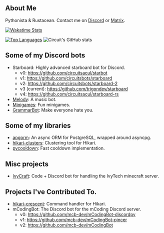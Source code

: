 ## About Me
Pythonista & Rustacean. Contact me on [Discord](https://discord.gg/dGAzZDaTS9) or [Matrix](https://matrix.to/#/#circuitsacul-space:matrix.org).

[![Wakatime Stats](https://wakatime.com/badge/user/3e0ed069-7498-4ab0-9b74-d5ac8e4a364b.svg)](https://wakatime.com/@3e0ed069-7498-4ab0-9b74-d5ac8e4a364b)

[![Top Languages](https://github-readme-stats.vercel.app/api/top-langs/?username=CircuitSacul&show_icons=true&theme=dracula)](https://github.com/anuraghazra/github-readme-stats)
![Circuit's GitHub stats](https://github-readme-stats-one-bice.vercel.app/api?username=CircuitSacul&theme=dracula&show_icons=true&include_all_commits=true&count_private=true&role=OWNER,ORGANIZATION_MEMBER,COLLABORATOR)

## Some of my Discord bots
 - Starboard: Highly advanced starboard bot for Discord.
   - v0: https://github.com/circuitsacul/starbot
   - v1: https://github.com/circuitsbots/starboard
   - v2: https://github.com/circuitsbots/starboard-2
   - v3 (current): https://github.com/trigondev/starboard
   - v4: https://github.com/circuitsacul/starboard-rs
 - [Melody](https://github.com/trigondev/melody): A music bot.
 - [Minigames](https://github.com/trigondev/minigames): Fun minigames.
 - [GrammarBot](https://github.com/trigondev/grammarbot): Make everyone hate you.

## Some of my libraries
 - [apgorm](https://github.com/trigondev/apgorm): An async ORM for PostgreSQL, wrapped around asyncpg.
 - [hikari-clusters](https://github.com/trigondev/hikari-clusters): Clustering tool for Hikari.
 - [pycooldown](https://github.com/trigondev/pycooldown): Fast cooldown implementation.

## Misc projects
 - [IvyCraft](https://github.com/circuitsacul/ivycraft): Code + Discord bot for handling the IvyTech minecraft server.

## Projects I've Contributed To.
 - [hikari-crescent](https://github.com/magpie-dev/hikari-crescent): Command handler for Hikari.
 - mCodingBot: The Discord bot for the mCoding Discord server.
   - v0: https://github.com/mcb-dev/mCodingBot-discordpy
   - v1: https://github.com/mcb-dev/mCodingBot-pincer
   - v2: https://github.com/mcb-dev/mCodingBot
